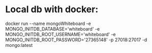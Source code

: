 # Local db with docker:

docker run --name mongoWhiteboard -e MONGO_INITDB_DATABASE='whiteboard' -e MONGO_INITDB_ROOT_USERNAME='whiteboard' -e MONGO_INITDB_ROOT_PASSWORD='27365148' -p 27018:27017 -d mongo:latest